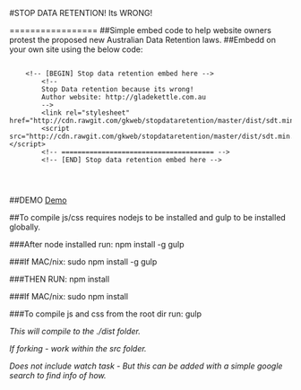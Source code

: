 #STOP DATA RETENTION! Its WRONG!

=================
##Simple embed code to help website owners protest the proposed new Australian Data Retention laws.
##Embedd on your own site using the below code: 

```

	<!-- [BEGIN] Stop data retention embed here -->
        <!--
        Stop Data retention because its wrong!
        Author website: http://gladekettle.com.au 
        -->
        <link rel="stylesheet" href="http://cdn.rawgit.com/gkweb/stopdataretention/master/dist/sdt.min.css">
        <script src="http://cdn.rawgit.com/gkweb/stopdataretention/master/dist/sdt.min.js"></script>
        <!-- ====================================== -->
        <!-- [END] Stop data retention embed here -->




```

##DEMO
[Demo](http://rawgit.com/gkweb/stopdataretention/master/src/index_stripped.html)



##To compile js/css requires nodejs to be installed and gulp to be installed globally. 

###After node installed run:
npm install -g gulp

###If MAC/nix: 
sudo npm install -g gulp

###THEN RUN:
npm install

###If MAC/nix: 
sudo npm install


###To compile js and css from the root dir run:
gulp

*This will compile to the ./dist folder.*

*If forking - work within the src folder.*

*Does not include watch task - But this can be added with a simple google search to find info of how.*





